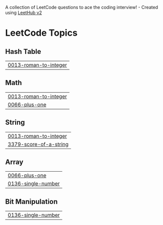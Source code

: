 A collection of LeetCode questions to ace the coding interview! - Created using [LeetHub v2](https://github.com/arunbhardwaj/LeetHub-2.0)
<!---LeetCode Topics Start-->
# LeetCode Topics
## Hash Table
|  |
| ------- |
| [0013-roman-to-integer](https://github.com/AnasMohammed212/Solved-LeetCode-Problems/tree/master/0013-roman-to-integer) |
## Math
|  |
| ------- |
| [0013-roman-to-integer](https://github.com/AnasMohammed212/Solved-LeetCode-Problems/tree/master/0013-roman-to-integer) |
| [0066-plus-one](https://github.com/AnasMohammed212/Solved-LeetCode-Problems/tree/master/0066-plus-one) |
## String
|  |
| ------- |
| [0013-roman-to-integer](https://github.com/AnasMohammed212/Solved-LeetCode-Problems/tree/master/0013-roman-to-integer) |
| [3379-score-of-a-string](https://github.com/AnasMohammed212/Solved-LeetCode-Problems/tree/master/3379-score-of-a-string) |
## Array
|  |
| ------- |
| [0066-plus-one](https://github.com/AnasMohammed212/Solved-LeetCode-Problems/tree/master/0066-plus-one) |
| [0136-single-number](https://github.com/AnasMohammed212/Solved-LeetCode-Problems/tree/master/0136-single-number) |
## Bit Manipulation
|  |
| ------- |
| [0136-single-number](https://github.com/AnasMohammed212/Solved-LeetCode-Problems/tree/master/0136-single-number) |
<!---LeetCode Topics End-->